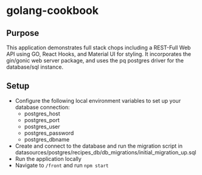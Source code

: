 # golang-cookbook

## Purpose
This application demonstrates full stack chops including a REST-Full Web API using GO, React Hooks, and Material UI for styling.  It incorporates the gin/gonic web server package, and uses the pq postgres driver for the database/sql instance.

## Setup
- Configure the following local environment variables to set up your database connection:
    - postgres_host
    - postgres_port
    - postgres_user
    - postgres_password
    - postgres_dbname 
- Create and connect to the database and run the migration script in datasources/postgres/recipes_db/db_migrations/initial_migration_up.sql
- Run the application locally
- Navigate to `/front` and run `npm start`

